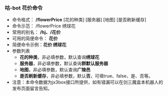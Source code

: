 ### 咕-bot 花价命令
- 命令格式： **/flowerPrice** [花的种类] [服务器] [地图] [是否刷新缓存]
- 命令示范： /flowerPrice 绣球花
- 常用的别名： **/hj、/花价**
- 可用的简便命令： **花价**
- 简便命令示例：**花价 绣球花**
- 参数列表
    - **花的种类**，非必填参数，默认查询**绣球花**
    - **服务器**，非必填参数，默认查询**群默认服务器**
    - **地图**，非必填参数，默认查询**广陵邑**
    - **是否刷新缓存**，非必填参数，默认**否**，可填true、false、是、否等。
- 注意：本命令数据为jx3box接口所提供，如有错漏可以在剑三魔盒本机器人的发布页面留言告知。